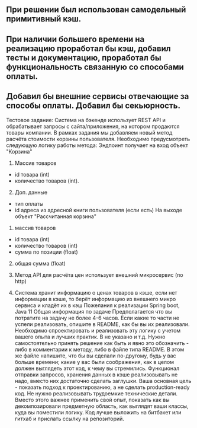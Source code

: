   
 ## При решении был использован самодельный примитивный кэш.
## При наличии большего времени на реализацию проработал бы кэш, добавил тесты и документацию, проработал бы функциональность связанную со способами оплаты.
## Добавил бы внешние сервисы отвечающие за способы оплаты. Добавил бы секьюрность.  
  
  Тестовое задание: 
Система на бэкенде использует REST API и обрабатывает запросы с сайта/приложения, на котором продаются товары компании.
В рамках задания мы добавляем новый метод расчёта стоимости корзины пользователя.
Необходимо предусмотреть следующую логику работы метода:
Эндпоинт получает на вход объект "Корзина"
1. Массив товаров
- id товара (int)
- количество товаров (int).
2. Доп. данные
- тип оплаты
- id адреса из адресной книги пользователя (если есть)
На выходе объект "Рассчитанная корзина" 
1. массив товаров
- id товара (int)
- количество товаров (int)
- сумма по позиции (float)
2. общая сумма (float) 

2. Метод API для расчёта цен использует внешний микросервис (по http)
3. Система хранит информацию о ценах товаров в кэше, если нет информации в кэше, то берёт информацию из внешнего микро сервиса и кладёт их в кэш
Пожелания к реализации
Spring boot, Java 11
Общая информация по задаче
Предполагается что вы потратите на задачу не более 4-6 часов. Если какие то части не успели реализовать, опишите в README, как бы вы их реализовали.
Необходимо спроектировать и реализовать эту логику с учетом вашего опыта и лучших практик.
В  не указано и т.д. Нужно самостоятельно принять решение как быть и явно это обозначить - либо в комментарии к методу, либо в файле типа README.
В этом же файле напишите, что бы вы сделали по-другому, будь у вас больше времени; какие у вас были соображения, как в целом должен выглядеть этот код, к чему вы стремились.
Функционал отправки запросов, хранения данных в кэше реализовывать не надо, вместо них достаточно сделать заглушки.
Ваша основная цель - показать подход к проектированию, а не сделать production-ready код. 
Не нужно реализовывать трудоемкие технические детали. 
Вместо этого важнее применить свой опыт, показать как вы декомпозировали предметную область, как выглядят ваши классы, куда вы поместили логику.
Код лучше выложить на битбакет или гитхаб и прислать ссылку на репозиторий.

